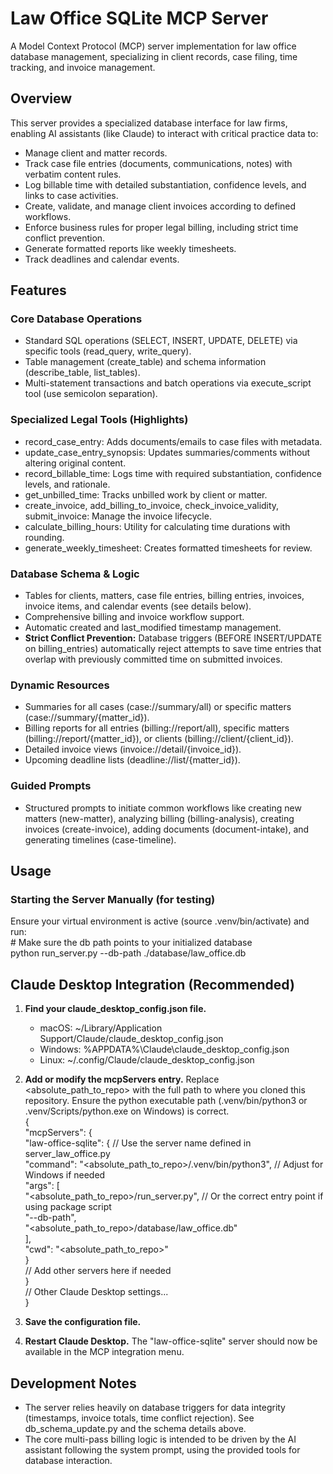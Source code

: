 # **Law Office SQLite MCP Server**

A Model Context Protocol (MCP) server implementation for law office database management, specializing in client records, case filing, time tracking, and invoice management.

## **Overview**

This server provides a specialized database interface for law firms, enabling AI assistants (like Claude) to interact with critical practice data to:

* Manage client and matter records.  
* Track case file entries (documents, communications, notes) with verbatim content rules.  
* Log billable time with detailed substantiation, confidence levels, and links to case activities.  
* Create, validate, and manage client invoices according to defined workflows.  
* Enforce business rules for proper legal billing, including strict time conflict prevention.  
* Generate formatted reports like weekly timesheets.  
* Track deadlines and calendar events.

## **Features**

### **Core Database Operations**

* Standard SQL operations (SELECT, INSERT, UPDATE, DELETE) via specific tools (read\_query, write\_query).  
* Table management (create\_table) and schema information (describe\_table, list\_tables).  
* Multi-statement transactions and batch operations via execute\_script tool (use semicolon separation).

### **Specialized Legal Tools (Highlights)**

* record\_case\_entry: Adds documents/emails to case files with metadata.  
* update\_case\_entry\_synopsis: Updates summaries/comments without altering original content.  
* record\_billable\_time: Logs time with required substantiation, confidence levels, and rationale.  
* get\_unbilled\_time: Tracks unbilled work by client or matter.  
* create\_invoice, add\_billing\_to\_invoice, check\_invoice\_validity, submit\_invoice: Manage the invoice lifecycle.  
* calculate\_billing\_hours: Utility for calculating time durations with rounding.  
* generate\_weekly\_timesheet: Creates formatted timesheets for review.

### **Database Schema & Logic**

* Tables for clients, matters, case file entries, billing entries, invoices, invoice items, and calendar events (see details below).  
* Comprehensive billing and invoice workflow support.  
* Automatic created and last\_modified timestamp management.  
* **Strict Conflict Prevention:** Database triggers (BEFORE INSERT/UPDATE on billing\_entries) automatically reject attempts to save time entries that overlap with previously committed time on submitted invoices.

### **Dynamic Resources**

* Summaries for all cases (case://summary/all) or specific matters (case://summary/{matter\_id}).  
* Billing reports for all entries (billing://report/all), specific matters (billing://report/{matter\_id}), or clients (billing://client/{client\_id}).  
* Detailed invoice views (invoice://detail/{invoice\_id}).  
* Upcoming deadline lists (deadline://list/{matter\_id}).

### **Guided Prompts**

* Structured prompts to initiate common workflows like creating new matters (new-matter), analyzing billing (billing-analysis), creating invoices (create-invoice), adding documents (document-intake), and generating timelines (case-timeline).


## **Usage**

### **Starting the Server Manually (for testing)**

Ensure your virtual environment is active (source .venv/bin/activate) and run:  
\# Make sure the db path points to your initialized database  
python run\_server.py \--db-path ./database/law\_office.db

## **Claude Desktop Integration (Recommended)**

1. **Find your claude\_desktop\_config.json file.**  
   * macOS: \~/Library/Application Support/Claude/claude\_desktop\_config.json  
   * Windows: %APPDATA%\\Claude\\claude\_desktop\_config.json  
   * Linux: \~/.config/Claude/claude\_desktop\_config.json  
2. **Add or modify the mcpServers entry.** Replace \<absolute\_path\_to\_repo\> with the full path to where you cloned this repository. Ensure the python executable path (.venv/bin/python3 or .venv/Scripts/python.exe on Windows) is correct.  
   {  
     "mcpServers": {  
       "law-office-sqlite": { // Use the server name defined in server\_law\_office.py  
         "command": "\<absolute\_path\_to\_repo\>/.venv/bin/python3", // Adjust for Windows if needed  
         "args": \[  
           "\<absolute\_path\_to\_repo\>/run\_server.py", // Or the correct entry point if using package script  
           "--db-path",  
           "\<absolute\_path\_to\_repo\>/database/law\_office.db"  
         \],  
         "cwd": "\<absolute\_path\_to\_repo\>"  
       }  
       // Add other servers here if needed  
     }  
     // Other Claude Desktop settings...  
   }

3. **Save the configuration file.**  
4. **Restart Claude Desktop.** The "law-office-sqlite" server should now be available in the MCP integration menu.

## **Development Notes**

* The server relies heavily on database triggers for data integrity (timestamps, invoice totals, time conflict rejection). See db\_schema\_update.py and the schema details above.  
* The core multi-pass billing logic is intended to be driven by the AI assistant following the system prompt, using the provided tools for database interaction.